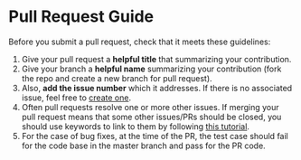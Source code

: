 # Pull Request Guide
Before you submit a pull request, check that it meets these guidelines:
1.    Give your pull request a **helpful title** that summarizing your contribution.
2.  Give your branch a **helpful name** summarizing your contribution (fork the repo and create a new branch for pull request).
3.  Also, **add the issue number** which it addresses.
If there is no associated issue, feel free to [create one](https://github.com/jhfjhfj1/autokeras/issues).
4.    Often pull requests resolve one or more other issues.
If merging your pull request means that some other issues/PRs should be closed,
you should use keywords to link to them by following [this tutorial](https://blog.github.com/2013-05-14-closing-issues-via-pull-requests/).
5.    For the case of bug fixes, at the time of the PR,
the test case should fail for the code base in the master branch and pass for the PR code.
